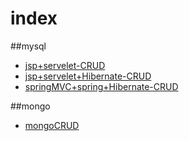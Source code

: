 # index
##mysql
* <a href="https://github.com/HuaYangFu/database/tree/mysqlCRUD/MVCtest">jsp+servelet-CRUD</a>
* <a href="https://github.com/HuaYangFu/database/tree/mysqlCRUD/HibernateCRUD">jsp+servelet+Hibernate-CRUD</a>
* <a href="https://github.com/HuaYangFu/database/tree/mysqlCRUD/SSH-crud">springMVC+spring+Hibernate-CRUD</a>

##mongo
* <a href="https://github.com/HuaYangFu/database/tree/mongoCRUD">mongoCRUD</a>
